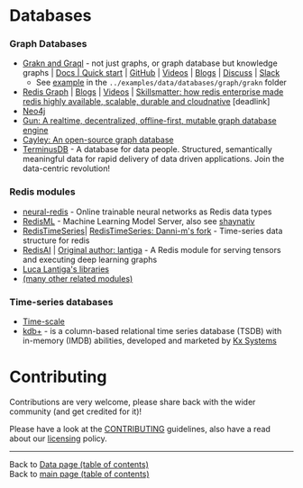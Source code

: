 # Databases

### Graph Databases
- [Grakn and Graql](http://grakn.ai/) - not just graphs, or graph database but knowledge graphs | [Docs | Quick start](https://dev.grakn.ai/docs/general/quickstart) | [GitHub](https://github.com/graknlabs/grakn) | [Videos](https://www.youtube.com/channel/UCtZKw0RFof3x23KqGtW3yDA) | [Blogs](https://blog.grakn.ai/) | [Discuss](https://discuss.grakn.ai/) | [Slack](https://grakn.ai/slack)
    + See [example](../examples/data/databases/graph/grakn/README.md) in the `../examples/data/databases/graph/grakn` folder
- [Redis Graph](https://oss.redislabs.com/redisgraph/) | [Blogs](https://blog.grakn.ai/?gi=d6874fc57ebb) | [Videos](https://www.youtube.com/channel/UCtZKw0RFof3x23KqGtW3yDA) | [Skillsmatter: how redis enterprise made redis highly available, scalable, durable and cloudnative](https://skillsmatter.com/skillscasts/11886-how-redis-enterprise-made-redis-highly-available-scalable-durable-and-cloudnative) [deadlink]
- [Neo4j](https://neo4j.com/)
- [Gun: A realtime, decentralized, offline-first, mutable graph database engine](https://github.com/amark/gun)
- [Cayley: An open-source graph database](https://github.com/cayleygraph/cayley)
- [TerminusDB](https://terminusdb.com/) -  A database for data people. Structured, semantically meaningful data for rapid delivery of data driven applications. Join the data-centric revolution!

### Redis modules
- [neural-redis](https://github.com/antirez/neural-redis) - Online trainable neural networks as Redis data types
- [RedisML](https://github.com/RedisLabsModules/redisml) -  Machine Learning Model Server, also see [shaynativ](https://github.com/shaynativ)
- [RedisTimeSeries](https://github.com/RedisTimeSeries/RedisTimeSeries)| [RedisTimeSeries: Danni-m's fork](https://github.com/danni-m/redis-timeseries) - Time-series data structure for redis
- [RedisAI](https://github.com/RedisAI/RedisAI) | [Original author: lantiga](https://github.com/lantiga) - A Redis module for serving tensors and executing deep learning graphs
- [Luca Lantiga's libraries](https://libraries.io/github/lantiga)
- [(many other related modules)](https://redis.io/modules)

### Time-series databases
- [Time-scale](https://www.timescale.com/)
- [kdb+](https://en.wikipedia.org/wiki/Kdb%2B) - is a column-based relational time series database (TSDB) with in-memory (IMDB) abilities, developed and marketed by [Kx Systems](https://kx.com/)

# Contributing

Contributions are very welcome, please share back with the wider community (and get credited for it)!

Please have a look at the [CONTRIBUTING](../CONTRIBUTING.md) guidelines, also have a read about our [licensing](../LICENSE.md) policy.

---

Back to [Data page (table of contents)](README.md)</br>
Back to [main page (table of contents)](../README.md)
